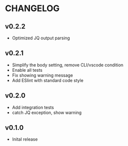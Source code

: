 # CHANGELOG

## v0.2.2
* Optimized JQ output parsing
## v0.2.1
* Simplify the body setting, remove CLI/vscode condition
* Enable all tests
* Fix showing warning message
* Add ESlint with standard code style

## v0.2.0
* Add integration tests
* catch JQ exception, show warning

## v0.1.0
* Inital release